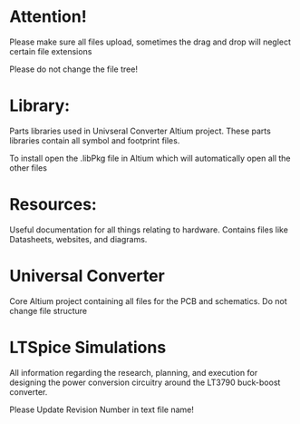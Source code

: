 # Attention!
Please make sure all files upload, sometimes the drag and drop will neglect certain file extensions

Please do not change the file tree!

# Library:
Parts libraries used in Univseral Converter Altium project. These parts libraries contain all symbol and footprint files.

To install open the .libPkg file in Altium which will automatically open all the other files

# Resources:
Useful documentation for all things relating to hardware. Contains files like Datasheets, websites, and diagrams.

# Universal Converter
Core Altium project containing all files for the PCB and schematics. Do not change file structure

# LTSpice Simulations
All information regarding the research, planning, and execution for designing the power conversion circuitry around the LT3790 buck-boost converter.

Please Update Revision Number in text file name!

